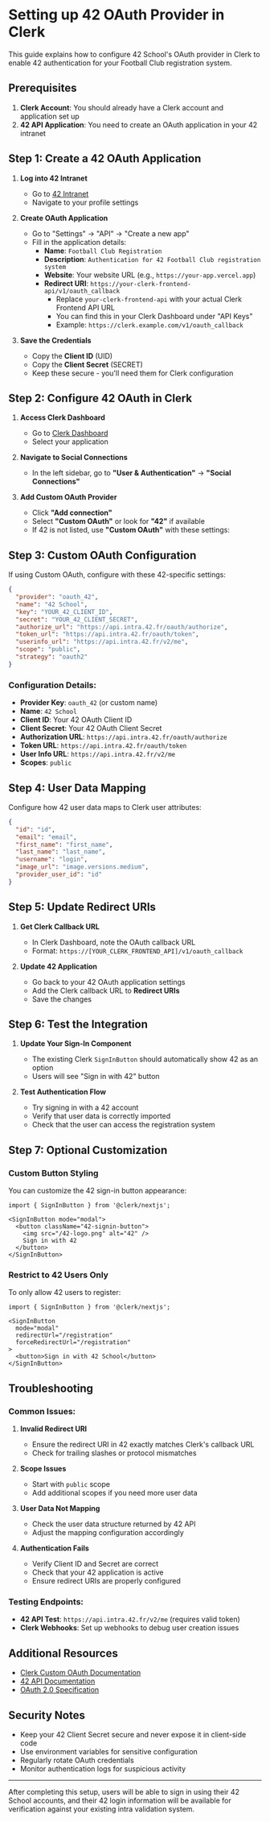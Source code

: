 # Setting up 42 OAuth Provider in Clerk

This guide explains how to configure 42 School's OAuth provider in Clerk to enable 42 authentication for your Football Club registration system.

## Prerequisites

1. **Clerk Account**: You should already have a Clerk account and application set up
2. **42 API Application**: You need to create an OAuth application in your 42 intranet

## Step 1: Create a 42 OAuth Application

1. **Log into 42 Intranet**
   - Go to [42 Intranet](https://profile.intra.42.fr/)
   - Navigate to your profile settings

2. **Create OAuth Application**
   - Go to "Settings" → "API" → "Create a new app"
   - Fill in the application details:
     - **Name**: `Football Club Registration`
     - **Description**: `Authentication for 42 Football Club registration system`
     - **Website**: Your website URL (e.g., `https://your-app.vercel.app`)
     - **Redirect URI**: `https://your-clerk-frontend-api/v1/oauth_callback` 
       - Replace `your-clerk-frontend-api` with your actual Clerk Frontend API URL
       - You can find this in your Clerk Dashboard under "API Keys"
       - Example: `https://clerk.example.com/v1/oauth_callback`

3. **Save the Credentials**
   - Copy the **Client ID** (UID)
   - Copy the **Client Secret** (SECRET)
   - Keep these secure - you'll need them for Clerk configuration

## Step 2: Configure 42 OAuth in Clerk

1. **Access Clerk Dashboard**
   - Go to [Clerk Dashboard](https://dashboard.clerk.com/)
   - Select your application

2. **Navigate to Social Connections**
   - In the left sidebar, go to **"User & Authentication"** → **"Social Connections"**

3. **Add Custom OAuth Provider**
   - Click **"Add connection"**
   - Select **"Custom OAuth"** or look for **"42"** if available
   - If 42 is not listed, use **"Custom OAuth"** with these settings:

## Step 3: Custom OAuth Configuration

If using Custom OAuth, configure with these 42-specific settings:

```json
{
  "provider": "oauth_42",
  "name": "42 School",
  "key": "YOUR_42_CLIENT_ID",
  "secret": "YOUR_42_CLIENT_SECRET",
  "authorize_url": "https://api.intra.42.fr/oauth/authorize",
  "token_url": "https://api.intra.42.fr/oauth/token",
  "userinfo_url": "https://api.intra.42.fr/v2/me",
  "scope": "public",
  "strategy": "oauth2"
}
```

### Configuration Details:

- **Provider Key**: `oauth_42` (or custom name)
- **Name**: `42 School`
- **Client ID**: Your 42 OAuth Client ID
- **Client Secret**: Your 42 OAuth Client Secret
- **Authorization URL**: `https://api.intra.42.fr/oauth/authorize`
- **Token URL**: `https://api.intra.42.fr/oauth/token`
- **User Info URL**: `https://api.intra.42.fr/v2/me`
- **Scopes**: `public`

## Step 4: User Data Mapping

Configure how 42 user data maps to Clerk user attributes:

```json
{
  "id": "id",
  "email": "email",
  "first_name": "first_name",
  "last_name": "last_name",
  "username": "login",
  "image_url": "image.versions.medium",
  "provider_user_id": "id"
}
```

## Step 5: Update Redirect URIs

1. **Get Clerk Callback URL**
   - In Clerk Dashboard, note the OAuth callback URL
   - Format: `https://[YOUR_CLERK_FRONTEND_API]/v1/oauth_callback`

2. **Update 42 Application**
   - Go back to your 42 OAuth application settings
   - Add the Clerk callback URL to **Redirect URIs**
   - Save the changes

## Step 6: Test the Integration

1. **Update Your Sign-In Component**
   - The existing Clerk `SignInButton` should automatically show 42 as an option
   - Users will see "Sign in with 42" button

2. **Test Authentication Flow**
   - Try signing in with a 42 account
   - Verify that user data is correctly imported
   - Check that the user can access the registration system

## Step 7: Optional Customization

### Custom Button Styling
You can customize the 42 sign-in button appearance:

```tsx
import { SignInButton } from '@clerk/nextjs';

<SignInButton mode="modal">
  <button className="42-signin-button">
    <img src="/42-logo.png" alt="42" />
    Sign in with 42
  </button>
</SignInButton>
```

### Restrict to 42 Users Only
To only allow 42 users to register:

```tsx
import { SignInButton } from '@clerk/nextjs';

<SignInButton 
  mode="modal"
  redirectUrl="/registration"
  forceRedirectUrl="/registration"
>
  <button>Sign in with 42 School</button>
</SignInButton>
```

## Troubleshooting

### Common Issues:

1. **Invalid Redirect URI**
   - Ensure the redirect URI in 42 exactly matches Clerk's callback URL
   - Check for trailing slashes or protocol mismatches

2. **Scope Issues**
   - Start with `public` scope
   - Add additional scopes if you need more user data

3. **User Data Not Mapping**
   - Check the user data structure returned by 42 API
   - Adjust the mapping configuration accordingly

4. **Authentication Fails**
   - Verify Client ID and Secret are correct
   - Check that your 42 application is active
   - Ensure redirect URIs are properly configured

### Testing Endpoints:

- **42 API Test**: `https://api.intra.42.fr/v2/me` (requires valid token)
- **Clerk Webhooks**: Set up webhooks to debug user creation issues

## Additional Resources

- [Clerk Custom OAuth Documentation](https://clerk.com/docs/authentication/social-connections/custom-provider)
- [42 API Documentation](https://api.intra.42.fr/apidoc)
- [OAuth 2.0 Specification](https://tools.ietf.org/html/rfc6749)

## Security Notes

- Keep your 42 Client Secret secure and never expose it in client-side code
- Use environment variables for sensitive configuration
- Regularly rotate OAuth credentials
- Monitor authentication logs for suspicious activity

---

After completing this setup, users will be able to sign in using their 42 School accounts, and their 42 login information will be available for verification against your existing intra validation system.